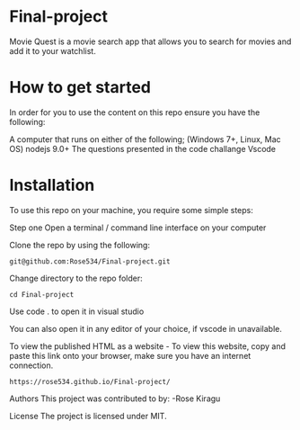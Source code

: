 # Final-project
Movie Quest is a movie search app that allows you to search for movies and add it to your watchlist.

# How to get started

In order for you to use the content on this repo ensure you have the following:

A computer that runs on either of the following; (Windows 7+, Linux, Mac OS) nodejs 9.0+ The questions presented in the code challange Vscode

# Installation

To use this repo on your machine, you require some simple steps:

Step one
Open a terminal / command line interface on your computer

Clone the repo by using the following:

    git@github.com:Rose534/Final-project.git

Change directory to the repo folder:

    cd Final-project

Use code . to open it in visual studio

You can also open it in any editor of your choice, if vscode in unavailable.

To view the published HTML as a website -
To view this website, copy and paste this link onto your browser, make sure you have an internet connection.

    https://rose534.github.io/Final-project/

Authors
This project was contributed to by: -Rose Kiragu

License
The project is licensed under MIT.

